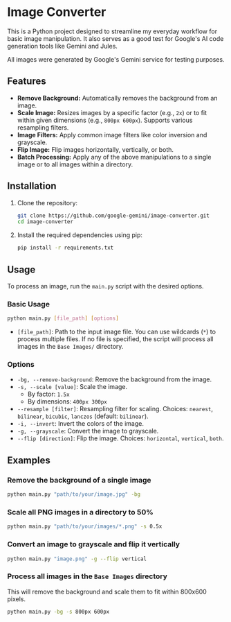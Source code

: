 # Image Converter

This is a Python project designed to streamline my everyday workflow for basic image manipulation. It also serves as a good test for Google's AI code generation tools like Gemini and Jules.

All images were generated by Google's Gemini service for testing purposes.

## Features

- **Remove Background:** Automatically removes the background from an image.
- **Scale Image:** Resizes images by a specific factor (e.g., `2x`) or to fit within given dimensions (e.g., `800px 600px`). Supports various resampling filters.
- **Image Filters:** Apply common image filters like color inversion and grayscale.
- **Flip Image:** Flip images horizontally, vertically, or both.
- **Batch Processing:** Apply any of the above manipulations to a single image or to all images within a directory.

## Installation

1. Clone the repository:
   ```bash
   git clone https://github.com/google-gemini/image-converter.git
   cd image-converter
   ```
2. Install the required dependencies using pip:
   ```bash
   pip install -r requirements.txt
   ```

## Usage

To process an image, run the `main.py` script with the desired options.

### Basic Usage

```bash
python main.py [file_path] [options]
```

- `[file_path]`: Path to the input image file. You can use wildcards (`*`) to process multiple files. If no file is specified, the script will process all images in the `Base Images/` directory.

### Options

- `-bg, --remove-background`: Remove the background from the image.
- `-s, --scale [value]`: Scale the image.
  - By factor: `1.5x`
  - By dimensions: `400px 300px`
- `--resample [filter]`: Resampling filter for scaling. Choices: `nearest`, `bilinear`, `bicubic`, `lanczos` (default: `bilinear`).
- `-i, --invert`: Invert the colors of the image.
- `-g, --grayscale`: Convert the image to grayscale.
- `--flip [direction]`: Flip the image. Choices: `horizontal`, `vertical`, `both`.

## Examples

### Remove the background of a single image
```bash
python main.py "path/to/your/image.jpg" -bg
```

### Scale all PNG images in a directory to 50%
```bash
python main.py "path/to/your/images/*.png" -s 0.5x
```

### Convert an image to grayscale and flip it vertically
```bash
python main.py "image.png" -g --flip vertical
```

### Process all images in the `Base Images` directory
This will remove the background and scale them to fit within 800x600 pixels.
```bash
python main.py -bg -s 800px 600px
```
